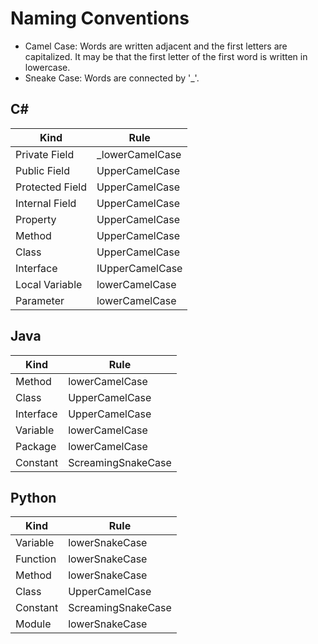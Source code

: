 # Naming Conventions
<ul>
	<li>Camel Case: Words are written adjacent and the first letters are capitalized. It may be that the first letter of the first word is written in lowercase.</li>
	<li>Sneake Case: Words are connected by '_'.</li>
</ul>


## C#

| Kind  | Rule |
| ------------- | ------------- |
| Private Field  | _lowerCamelCase  |
| Public Field  | UpperCamelCase  |
| Protected Field  | UpperCamelCase  |
| Internal Field  | UpperCamelCase  |
| Property  | UpperCamelCase  |
| Method  | UpperCamelCase  |
| Class  | UpperCamelCase  |
| Interface  | IUpperCamelCase  |
| Local Variable  | lowerCamelCase  |
| Parameter  | lowerCamelCase  |

## Java

| Kind  | Rule |
| ------------- | ------------- |
| Method  | lowerCamelCase  |
| Class  | UpperCamelCase  |
| Interface  | UpperCamelCase  |
| Variable  | lowerCamelCase  |
| Package  | lowerCamelCase  |
| Constant  | ScreamingSnakeCase  |


## Python
| Kind  | Rule |
| ------------- | ------------- |
| Variable  | lowerSnakeCase  |
| Function  | lowerSnakeCase  |
| Method  | lowerSnakeCase  |
| Class  | UpperCamelCase  |
| Constant  | ScreamingSnakeCase  |
| Module  | lowerSnakeCase  |


